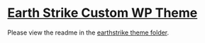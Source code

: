 # [Earth Strike Custom WP Theme](http://earthstrike.org)

Please view the readme in the [earthstrike theme folder](https://github.com/EarthStrike/wordpress/tree/themes-only/wp-content/themes/earthstrike).